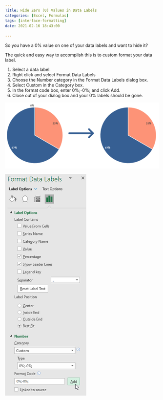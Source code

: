 ```yaml
---
Title: Hide Zero (0) Values in Data Labels
categories: [Excel, Formulas]
tags: [interface-formatting]
date: 2021-02-16 18:43:00

---
```


So you have a 0% value on one of your data labels and want to hide it?

The quick and easy way to accomplish this is to custom format your data label.

1. Select a data label.
2. Right click and select Format Data Labels
3. Choose the Number category in the Format Data Labels dialog box.
4. Select Custom in the Category box.
5. In the format code box, enter 0%;-0%; and click Add.
6. Close out of your dialog box and your 0% labels should be gone.


![repeat-values-n-times-img](/imgs/hide-zero-values-in-data-labels/hide-zero-values-before-after.png)

![repeat-values-n-times-img](/imgs/hide-zero-values-in-data-labels/hide-zero-values-data-labels.png)
